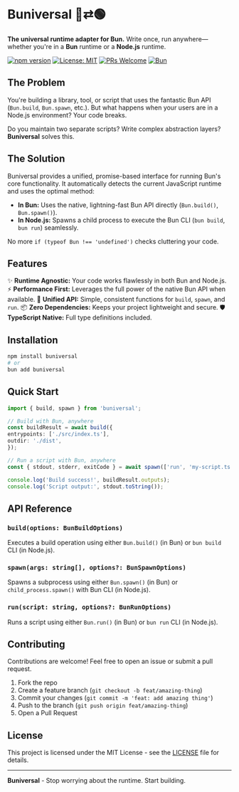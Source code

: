 # Buniversal 🍞⇄🟢

**The universal runtime adapter for Bun.** Write once, run anywhere—whether you're in a **Bun** runtime or a **Node.js** runtime.

[![npm version](https://img.shields.io/npm/v/buniversal.svg?style=for-the-badge)](https://www.npmjs.com/package/buniversal)
[![License: MIT](https://img.shields.io/badge/License-MIT-yellow.svg?style=for-the-badge)](https://opensource.org/licenses/MIT)
[![PRs Welcome](https://img.shields.io/badge/PRs-welcome-brightgreen.svg?style=for-the-badge)](http://makeapullrequest.com)
[![Bun](https://img.shields.io/badge/Runtime-Bun&Node.js-%23000000?style=for-the-badge&logo=bun)](https://bun.sh)

## The Problem

You're building a library, tool, or script that uses the fantastic Bun API (`Bun.build`, `Bun.spawn`, etc.). But what happens when your users are in a Node.js environment? Your code breaks.

Do you maintain two separate scripts? Write complex abstraction layers? **Buniversal** solves this.

## The Solution

Buniversal provides a unified, promise-based interface for running Bun's core functionality. It automatically detects the current JavaScript runtime and uses the optimal method:

*   **In Bun:** Uses the native, lightning-fast Bun API directly (`Bun.build()`, `Bun.spawn()`).
*   **In Node.js:** Spawns a child process to execute the Bun CLI (`bun build`, `bun run`) seamlessly.

No more `if (typeof Bun !== 'undefined')` checks cluttering your code.

## Features

✨ **Runtime Agnostic:** Your code works flawlessly in both Bun and Node.js.
⚡ **Performance First:** Leverages the full power of the native Bun API when available.
🔧 **Unified API:** Simple, consistent functions for `build`, `spawn`, and `run`.
📦 **Zero Dependencies:** Keeps your project lightweight and secure.
🛡 **TypeScript Native:** Full type definitions included.

## Installation

```bash
npm install buniversal
# or
bun add buniversal
```

## Quick Start

```typescript
import { build, spawn } from 'buniversal';

// Build with Bun, anywhere
const buildResult = await build({
entrypoints: ['./src/index.ts'],
outdir: './dist',
});

// Run a script with Bun, anywhere
const { stdout, stderr, exitCode } = await spawn(['run', 'my-script.ts']);

console.log('Build success!', buildResult.outputs);
console.log('Script output:', stdout.toString());
```

## API Reference

### `build(options: BunBuildOptions)`

Executes a build operation using either `Bun.build()` (in Bun) or `bun build` CLI (in Node.js).

### `spawn(args: string[], options?: BunSpawnOptions)`

Spawns a subprocess using either `Bun.spawn()` (in Bun) or `child_process.spawn()` with Bun CLI (in Node.js).

### `run(script: string, options?: BunRunOptions)`

Runs a script using either `Bun.run()` (in Bun) or `bun run` CLI (in Node.js).

## Contributing

Contributions are welcome! Feel free to open an issue or submit a pull request.

1.  Fork the repo
2.  Create a feature branch (`git checkout -b feat/amazing-thing`)
3.  Commit your changes (`git commit -m 'feat: add amazing thing'`)
4.  Push to the branch (`git push origin feat/amazing-thing`)
5.  Open a Pull Request

## License

This project is licensed under the MIT License - see the [LICENSE](LICENSE) file for details.

---

**Buniversal** - Stop worrying about the runtime. Start building.
